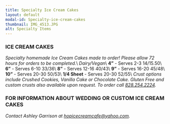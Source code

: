```yaml
---
title: Specialty Ice Cream Cakes
layout: default
modal-id: Specialty-ice-cream-cakes
thumbnail: IMG_4513.JPG
alt: Specialty Items 
---
```

### ICE CREAM CAKES
*Specialty homemade Ice Cream Cakes made to order! Please allow 72 hours for orders to be completed.*\\
*Dairy/Vegan*\\
**4”** - Serves 2-3 $14/$15.50\\
**6”** - Serves 6-10 $33/$36\\
**8”** - Serves 12-16 $40/$43\\
**9”** - Serves 16-20 $45/$48\\
**10”** - Serves 20-30 $50/$53\\
**1/4 Sheet** - Serves 20-30 $52/$55\\
*Crust options include Crushed Cookies, Vanilla Cake or Chocolate Cake. Gluten Free and custom crusts also available upon request. To order call <a href="tel:18282542224">828.254.2224</a>.*

### FOR INFORMATION ABOUT WEDDING OR CUSTOM ICE CREAM CAKES 
*Contact Ashley Garrison at <a href="mailto:hopicecreamcafe@yahoo.com">hopicecreamcafe@yahoo.com</a>.*
